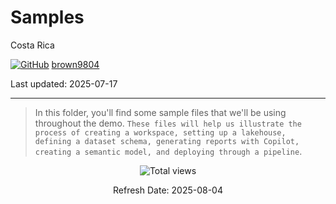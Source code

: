 # Samples  

Costa Rica

[![GitHub](https://img.shields.io/badge/--181717?logo=github&logoColor=ffffff)](https://github.com/)
[brown9804](https://github.com/brown9804)

Last updated: 2025-07-17

------------------------------------------

> In this folder, you'll find some sample files that we'll be using throughout the demo.
> `These files will help us illustrate the process of creating a workspace, setting up a lakehouse, defining a dataset schema, generating reports with Copilot, creating a semantic model, and deploying through a pipeline`.

<!-- START BADGE -->
<div align="center">
  <img src="https://img.shields.io/badge/Total%20views-1559-limegreen" alt="Total views">
  <p>Refresh Date: 2025-08-04</p>
</div>
<!-- END BADGE -->
